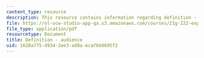 ```yaml
---
content_type: resource
description: This resource contains information regarding definition - audience.
file: https://ol-ocw-studio-app-qa.s3.amazonaws.com/courses/21g-222-expository-writing-for-bilingual-students-fall-2002/1628a775d9342ee3ad8aecafbb9695f2_MIT21G_222F02_definitionau.pdf
file_type: application/pdf
resourcetype: Document
title: Definition - audience
uid: 1628a775-d934-2ee3-ad8a-ecafbb9695f2
---
```

